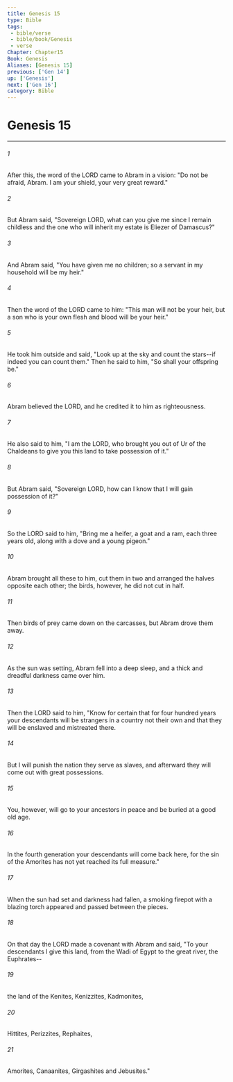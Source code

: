 ```yaml
---
title: Genesis 15
type: Bible
tags:
 - bible/verse
 - bible/book/Genesis
 - verse
Chapter: Chapter15
Book: Genesis
Aliases: [Genesis 15]
previous: ['Gen 14']
up: ['Genesis']
next: ['Gen 16']
category: Bible
---
```

# Genesis 15

***


###### 1 
After this, the word of the LORD came to Abram in a vision: "Do not be afraid, Abram. I am your shield, your very great reward." 

###### 2 
But Abram said, "Sovereign LORD, what can you give me since I remain childless and the one who will inherit my estate is Eliezer of Damascus?" 

###### 3 
And Abram said, "You have given me no children; so a servant in my household will be my heir." 

###### 4 
Then the word of the LORD came to him: "This man will not be your heir, but a son who is your own flesh and blood will be your heir." 

###### 5 
He took him outside and said, "Look up at the sky and count the stars--if indeed you can count them." Then he said to him, "So shall your offspring be." 

###### 6 
Abram believed the LORD, and he credited it to him as righteousness. 

###### 7 
He also said to him, "I am the LORD, who brought you out of Ur of the Chaldeans to give you this land to take possession of it." 

###### 8 
But Abram said, "Sovereign LORD, how can I know that I will gain possession of it?" 

###### 9 
So the LORD said to him, "Bring me a heifer, a goat and a ram, each three years old, along with a dove and a young pigeon." 

###### 10 
Abram brought all these to him, cut them in two and arranged the halves opposite each other; the birds, however, he did not cut in half. 

###### 11 
Then birds of prey came down on the carcasses, but Abram drove them away. 

###### 12 
As the sun was setting, Abram fell into a deep sleep, and a thick and dreadful darkness came over him. 

###### 13 
Then the LORD said to him, "Know for certain that for four hundred years your descendants will be strangers in a country not their own and that they will be enslaved and mistreated there. 

###### 14 
But I will punish the nation they serve as slaves, and afterward they will come out with great possessions. 

###### 15 
You, however, will go to your ancestors in peace and be buried at a good old age. 

###### 16 
In the fourth generation your descendants will come back here, for the sin of the Amorites has not yet reached its full measure." 

###### 17 
When the sun had set and darkness had fallen, a smoking firepot with a blazing torch appeared and passed between the pieces. 

###### 18 
On that day the LORD made a covenant with Abram and said, "To your descendants I give this land, from the Wadi of Egypt to the great river, the Euphrates-- 

###### 19 
the land of the Kenites, Kenizzites, Kadmonites, 

###### 20 
Hittites, Perizzites, Rephaites, 

###### 21 
Amorites, Canaanites, Girgashites and Jebusites." 

